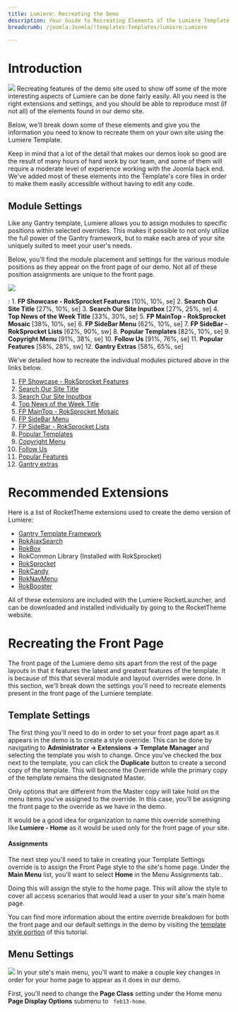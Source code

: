 ```yaml
---
title: Lumiere: Recreating the Demo
description: Your Guide to Recreating Elements of the Lumiere Template for Joomla
breadcrumb: /joomla:Joomla/!templates:Templates/lumiere:Lumiere

---
```


Introduction
=====
![][lumiere2]
Recreating features of the demo site used to show off some of the more interesting aspects of Lumiere can be done fairly easily. All you need is the right extensions and settings, and you should be able to reproduce most (if not all) of the elements found in our demo site. 

Below, we'll break down some of these elements and give you the information you need to know to recreate them on your own site using the Lumiere Template.

Keep in mind that a lot of the detail that makes our demos look so good are the result of many hours of hard work by our team, and some of them will require a moderate level of experience working with the Joomla back end. We've added most of these elements into the Template's core files in order to make them easily accessible without having to edit any code.

Module Settings
-----
Like any Gantry template, Lumiere allows you to assign modules to specific positions within selected overrides. This makes it possible to not only utilize the full power of the Gantry framework, but to make each area of your site uniquely suited to meet your user's needs.

Below, you'll find the module placement and settings for the various module positions as they appear on the front page of our demo. Not all of these position assignments are unique to the front page.

![][Lumiere]

:   1. **FP Showcase - RokSprocket Features**  [10%, 10%, se]
    2. **Search Our Site Title**  [27%, 10%, se]
    3. **Search Our Site Inputbox**  [27%, 25%, se]
    4. **Top News of the Week Title**  [33%, 30%, se]
    5. **FP MainTop - RokSprocket Mosaic**  [38%, 10%, se]
    6. **FP SideBar Menu**  [62%, 10%, se]
    7. **FP SideBar - RokSprocket Lists**  [62%, 90%, sw]
    8. **Popular Templates**  [82%, 10%, se]
    9. **Copyright Menu**  [91%, 38%, se]
    10. **Follow Us**  [91%, 76%, se]
    11. **Popular Features**  [58%, 28%, sw]
    12. **Gantry Extras** [58%, 65%, se]

We've detailed how to recreate the individual modules pictured above in the links below.

1. [FP Showcase - RokSprocket Features][module1]
2. [Search Our Site Title][module2]
3. [Search Our Site Inputbox][module3]
4. [Top News of the Week Title][module4]
5. [FP MainTop - RokSprocket Mosaic][module5]
6. [FP SideBar Menu][module6]
7. [FP SideBar - RokSprocket Lists][module7]
8. [Popular Templates][module8]
9. [Copyright Menu][module9]
10. [Follow Us][module10]
11. [Popular Features][module11]
12. [Gantry extras][module12]

Recommended Extensions
=====
Here is a list of RocketTheme extensions used to create the demo version of Lumiere:

* [Gantry Template Framework][gantry]
* [RokAjaxSearch][rokajaxsearch]
* [RokBox][rokbox]
* RokCommon Library (Installed with RokSprocket)
* [RokSprocket][roksprocket]
* [RokCandy][rokcandy]
* [RokNavMenu][roknavmenu]
* [RokBooster][rokbooster]

All of these extensions are included with the Lumiere RocketLauncher, and can be downloaded and installed individually by going to the RocketTheme website.

Recreating the Front Page
=====
The front page of the Lumiere demo sits apart from the rest of the page layouts in that it features the latest and greatest features of the template. It is because of this that several module and layout overrides were done. In this section, we'll break down the settings you'll need to recreate elements present in the front page of the Lumiere template.

Template Settings
-----
The first thing you'll need to do in order to set your front page apart as it appears in the demo is to create a style override. This can be done by navigating to **Administrator -> Extensions -> Template Manager** and selecting the template you wish to change.  Once you've checked the box next to the template, you can click the **Duplicate** button to create a second copy of the template. This will become the Override while the primary copy of the template remains the designated Master.

Only options that are different from the Master copy will take hold on the menu items you've assigned to the override. In this case, you'll be assigning the front page to the override as we have in the demo.

It would be a good idea for organization to name this override something like **Lumiere - Home** as it would be used only for the front page of your site.

#### Assignments
The next step you'll need to take in creating your Template Settings override is to assign the Front Page style to the site's home page. Under the **Main Menu** list, you'll want to select **Home** in the Menu Assignments tab..

Doing this will assign the style to the home page. This will allow the style to cover all access scenarios that would lead a user to your site's main home page.

You can find more information about the entire override breakdown for both the front page and our default settings in the demo by visiting the [template style portion][demooverride] of this tutorial.

Menu Settings
-----
![][mainmenu]
In your site's main menu, you'll want to make a couple key changes in order for your home page to appear as it does in our demo.

First, you'll need to change the **Page Class** setting under the Home menu **Page Display Options** submenu to ` feb13-home`.

[gantry]: http://gantry-framework.org/download
[rokajaxsearch]: http://www.rockettheme.com/extensions-joomla/rokajaxsearch
[rokbox]: http://www.rockettheme.com/extensions-joomla/rokbox
[roksprocket]: http://www.rockettheme.com/extensions-joomla/roksprocket
[lumiere]: assets/lumiere.jpeg
[lumiere2]: assets/lumiere2.jpeg
[demooverride]: demo_override.md
[roknavmenu]: http://www.rockettheme.com/extensions-joomla/roknavmenu
[rokbooster]: http://www.rockettheme.com/extensions-joomla/rokbooster
[rokcandy]: http://www.rockettheme.com/extensions-joomla/rokcandy
[module1]: demo_module_1.md
[module2]: demo_module_2.md
[module3]: demo_module_3.md
[module4]: demo_module_4.md
[module5]: demo_module_5.md
[module6]: demo_module_6.md
[module7]: demo_module_7.md
[module8]: demo_module_8.md
[module9]: demo_module_9.md
[module10]: demo_module_10.md
[module11]: demo_module_11.md
[module12]: demo_module_12.md
[mainmenu]: assets/menu_1.jpg
[icons]: http://fortawesome.github.io/Font-Awesome/icons/
[article]: assets/article.jpg